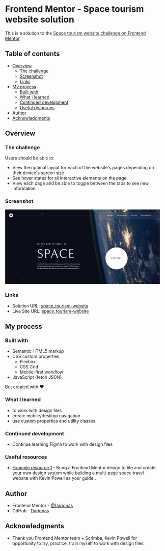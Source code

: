 # Frontend Mentor - Space tourism website solution

This is a solution to the [Space tourism website challenge on Frontend Mentor](https://www.frontendmentor.io/challenges/space-tourism-multipage-website-gRWj1URZ3).  

## Table of contents

- [Overview](#overview)
  - [The challenge](#the-challenge)
  - [Screenshot](#screenshot)
  - [Links](#links)
- [My process](#my-process)
  - [Built with](#built-with)
  - [What I learned](#what-i-learned)
  - [Continued development](#continued-development)
  - [Useful resources](#useful-resources)
- [Author](#author)
- [Acknowledgments](#acknowledgments)


## Overview

### The challenge

Users should be able to:

- View the optimal layout for each of the website's pages depending on their device's screen size
- See hover states for all interactive elements on the page
- View each page and be able to toggle between the tabs to see new information

### Screenshot

![Space tourism website](./assets/space_tourism.jpg)

### Links

- Solution URL: [space_tourism-website](https://github.com/Darionas/space-tourism-website)
- Live Site URL: [space_tourism-website](https://darionas.github.io/space-tourism-website/)

## My process

### Built with

- Semantic HTML5 markup
- CSS custom properties
    - Flexbox
    - CSS Grid
    - Mobile-first workflow
- JavaScript (fetch JSON)

But created with :heart:

### What I learned

- to work with design files
- create mobile/desktop navigation
- use custom properties and utility classes


### Continued development

- Continue learning Figma to work with design files

### Useful resources

- [Example resource 1](https://scrimba.com/build-a-space-travel-website-c014) - Bring a Frontend Mentor design to life and create your own design system while building a multi-page space travel website with Kevin Powell as your guide..



## Author

- Frontend Mentor - [@Darionas](https://www.frontendmentor.io/profile/Darionas)
- GitHub - [Darionas](https://github.com/Darionas)

## Acknowledgments

- Thank you Frontend Mentor team + Scrimba, Kevin Powell for opportunity to try, practice, train myself to work with design files.